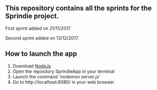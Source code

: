 ## This repository contains all the sprints for the Sprindie project.

First sprint added on 21/11/2017.

Second sprint added on 13/12/2017.

## How to launch the app

1. Download [NodeJs](https://nodejs.org/en/download/)
2. Open the repository SprindieApp in your terminal
3. Launch the command 'nodemon server.js'
4. Go to http://localhost:8080/ in your web browser



